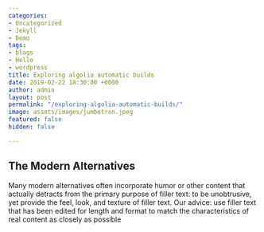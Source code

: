 ```yaml
---
categories:
- Uncategorized
- Jekyll
- Demo
tags:
- blogs
- Hello
- wordpress
title: Exploring algolia automatic builds
date: 2019-02-22 18:30:00 +0000
author: admin
layout: post
permalink: "/exploring-algolia-automatic-builds/"
image: assets/images/jumbotron.jpeg
featured: false
hidden: false

---
```

## The Modern Alternatives

 Many modern alternatives often incorporate humor or other content that actually detracts from the primary purpose of filler text: to be unobtrusive, yet provide the feel, look, and texture of filler text. Our advice: use filler text that has been edited for length and format to match the characteristics of real content as closely as possible